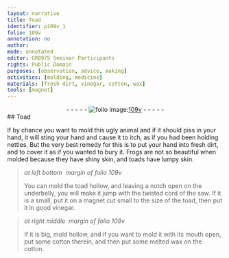 ```yaml
---
layout: narrative
title: Toad
identifier: p109v_1
folio: 109v
annotation: no
author:
mode: annotated
editor: GR8975 Seminar Participants
rights: Public Domain
purposes: [observation, advice, making]
activities: [molding, medicine]
materials: [fresh dirt, vinegar, cotton, wax]
tools: [magnet]
---
```


 <div class="folio" align="center">- - - - - <a href="http://gallica.bnf.fr/ark:/12148/btv1b10500001g/f224.image" target="_blank"><img src="https://cu-mkp.github.io/GR8975-edition/assets/photo-icon.png" alt="folio image: " style="display:inline-block; margin-bottom:-3px;"/>109v</a> - - - - - </div>    <span class="activity"></span> <span class="activity"></span> 
## <span class="animal">Toad</span>

 
If by chance you want to mold this ugly animal and if it should piss in your hand, it will sting your hand and cause it to itch, as if you had been holding nettles. But the very best remedy for this is to put your hand into <span class="material">fresh dirt</span>, and to cover it as if you wanted to bury it. <span class="animal">Frogs</span> are not so beautiful when molded because they have shiny skin, and <span class="animal">toads</span> have lumpy skin.
 
> *at left bottom  margin of folio 109v*
> 
>  You can mold the <span class="animal">toad</span> hollow, and leaving a notch open on the underbelly, you will make it jump with the twisted cord of the saw. If it is a small, put it on a <span class="tool">magnet</span> cut small to the size of the <span class="animal">toad</span>, then put it in good <span class="material">vinegar</span>.
 
> *at right middle  margin of folio 109v*
> 
>  If it is big, mold hollow, and if you want to mold it with its mouth open, put some <span class="material">cotton</span> therein, and then put some melted <span class="material">wax</span> on the <span class="material">cotton</span>.
 